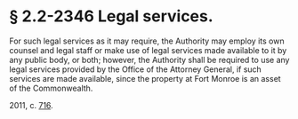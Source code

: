 # § 2.2-2346 Legal services.

<p>For such legal services as it may require, the Authority may employ its own counsel and legal staff or make use of legal services made available to it by any public body, or both; however, the Authority shall be required to use any legal services provided by the Office of the Attorney General, if such services are made available, since the property at Fort Monroe is an asset of the Commonwealth.</p><p>2011, c. <a href='http://lis.virginia.gov/cgi-bin/legp604.exe?111+ful+CHAP0716'>716</a>.</p>